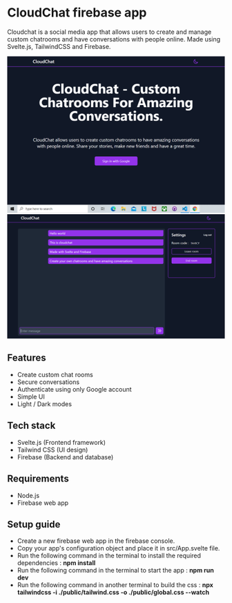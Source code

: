 # CloudChat firebase app

Cloudchat is a social media app that allows users to create and manage custom chatrooms and have conversations with people online. 
Made using Svelte.js, TailwindCSS and Firebase.

![Landing-Page](./public/Index.PNG)
![Landing-Page](./public/Home.PNG)

## Features
- Create custom chat rooms
- Secure conversations
- Authenticate using only Google account
- Simple UI
- Light / Dark modes

## Tech stack
- Svelte.js (Frontend framework)
- Tailwind CSS (UI design)
- Firebase (Backend and database)

## Requirements
- Node.js
- Firebase web app

## Setup guide
- Create a new firebase web app in the firebase console.
- Copy your app's configuration object and place it in src/App.svelte file.
- Run the following command in the terminal to install the required dependencies : <b>npm install</b>
- Run the following command in the terminal to start the app : <b>npm run dev</b>
- Run the following command in another terminal to build the css : <b> npx tailwindcss -i ./public/tailwind.css -o ./public/global.css --watch</b>